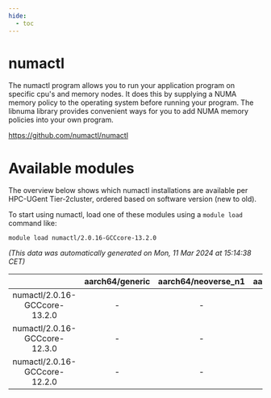 ```yaml
---
hide:
  - toc
---
```


numactl
=======


The numactl program allows you to run your application program on specific cpu's and memory nodes. It does this by supplying a NUMA memory policy to the operating system before running your program. The libnuma library provides convenient ways for you to add NUMA memory policies into your own program.

https://github.com/numactl/numactl
# Available modules


The overview below shows which numactl installations are available per HPC-UGent Tier-2cluster, ordered based on software version (new to old).

To start using numactl, load one of these modules using a `module load` command like:

```shell
module load numactl/2.0.16-GCCcore-13.2.0
```

*(This data was automatically generated on Mon, 11 Mar 2024 at 15:14:38 CET)*  

| |aarch64/generic|aarch64/neoverse_n1|aarch64/neoverse_v1|x86_64/generic|x86_64/amd/zen2|x86_64/amd/zen3|x86_64/intel/haswell|x86_64/intel/skylake_avx512|
| :---: | :---: | :---: | :---: | :---: | :---: | :---: | :---: | :---: |
|numactl/2.0.16-GCCcore-13.2.0|-|-|-|-|-|-|-|-|
|numactl/2.0.16-GCCcore-12.3.0|-|-|-|-|-|-|-|-|
|numactl/2.0.16-GCCcore-12.2.0|-|-|-|-|-|-|-|-|
